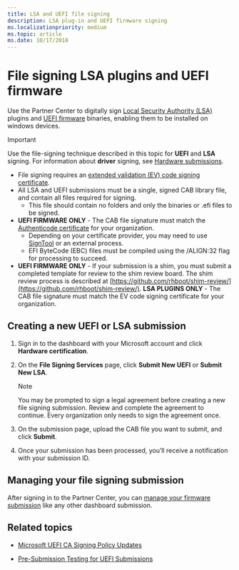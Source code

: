 ```yaml
---
title: LSA and UEFI file signing
description: LSA plug-in and UEFI firmware signing
ms.localizationpriority: medium
ms.topic: article
ms.date: 10/17/2018
---
```


# File signing LSA plugins and UEFI firmware

Use the Partner Center to digitally sign [Local Security Authority (LSA)](/windows-server/security/credentials-protection-and-management/configuring-additional-lsa-protection) plugins and [UEFI firmware](/windows-hardware/design/device-experiences/oem-uefi) binaries, enabling them to be installed on windows devices.

> [!IMPORTANT]
> Use the file-signing technique described in this topic for **UEFI** and **LSA** signing.
> For information about **driver** signing, see [Hardware submissions](./hardware-certification-submissions.md).
>
> * File signing requires an [extended validation (EV) code signing certificate](get-a-code-signing-certificate.md).
> * All LSA and UEFI submissions must be a single, signed CAB library file, and contain all files required for signing.
>   * This file should contain no folders and only the binaries or .efi files to be signed.
> * **UEFI FIRMWARE ONLY** - The CAB file signature must match the [Authenticode certificate](../install/authenticode.md) for your organization.
>   * Depending on your certificate provider, you may need to use [SignTool](/windows/desktop/SecCrypto/signtool) or an external process.
>   * EFI ByteCode (EBC) files must be compiled using the /ALIGN:32 flag for processing to succeed.
> * **UEFI FIRMWARE ONLY** - If your submission is a shim, you must submit a completed template for review to the shim review board. The shim review process is described at [https://github.com/rhboot/shim-review/](https://github.com/rhboot/shim-review/).
> **LSA PLUGINS ONLY** - The CAB file signature must match the EV code signing certificate for your organization.

## Creating a new UEFI or LSA submission

1. Sign in to the dashboard with your Microsoft account and click **Hardware certification**.

2. On the **File Signing Services** page, click **Submit New UEFI** or **Submit New LSA**.
    > [!NOTE]
    > You may be prompted to sign a legal agreement before creating a new file signing submission. Review and complete the agreement to continue. Every organization only needs to sign the agreement once.

3. On the submission page, upload the CAB file you want to submit, and click **Submit**.

4. Once your submission has been processed, you’ll receive a notification with your submission ID.

## Managing your file signing submission

After signing in to the Partner Center, you can [manage your firmware submission](manage-your-hardware-submissions.md) like any other dashboard submission.

## Related topics

* [Microsoft UEFI CA Signing Policy Updates](https://techcommunity.microsoft.com/t5/Windows-Hardware-Certification/bg-p/WindowsHardwareCertification)

* [Pre-Submission Testing for UEFI Submissions](https://techcommunity.microsoft.com/t5/Windows-Hardware-Certification/bg-p/WindowsHardwareCertification)